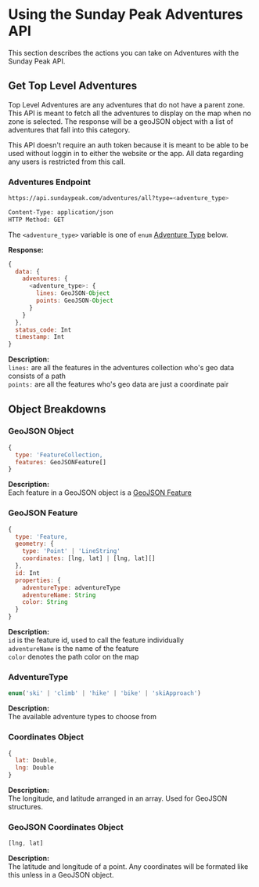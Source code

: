 # Using the Sunday Peak Adventures API

This section describes the actions you can take on Adventures with the Sunday Peak API.

## Get Top Level Adventures

Top Level Adventures are any adventures that do not have a parent zone. This API is meant to fetch all the adventures to display on the map when no zone is selected.
The response will be a geoJSON object with a list of adventures that fall into this category.

This API doesn't require an auth token because it is meant to be able to be used without loggin in to either the website or the app. All data regarding any users is restricted from this call.

### Adventures Endpoint
```bash
https://api.sundaypeak.com/adventures/all?type=<adventure_type>

Content-Type: application/json
HTTP Method: GET
```

The `<adventure_type>` variable is one of `enum` [Adventure Type](#adventuretype) below.  

**Response:**
```javascript
{
  data: {
    adventures: {
      <adventure_type>: {
        lines: GeoJSON-Object
        points: GeoJSON-Object
      }
    }
  },
  status_code: Int
  timestamp: Int
}
```

**Description:**  
`lines:` are all the features in the adventures collection who's geo data consists of a path  
`points:` are all the features who's geo data are just a coordinate pair  

## Object Breakdowns

### GeoJSON Object
```javascript
{
  type: 'FeatureCollection,
  features: GeoJSONFeature[]
}
```

**Description:**  
Each feature in a GeoJSON object is a [GeoJSON Feature](#geojson-feature)  

### GeoJSON Feature
```javascript
{
  type: 'Feature,
  geometry: {
    type: 'Point' | 'LineString'
    coordinates: [lng, lat] | [lng, lat][]
  },
  id: Int
  properties: {
    adventureType: adventureType
    adventureName: String
    color: String
  }
}
```

**Description:**  
`id` is the feature id, used to call the feature individually  
`adventureName` is the name of the feature  
`color` denotes the path color on the map  

### AdventureType
```javascript
enum('ski' | 'climb' | 'hike' | 'bike' | 'skiApproach')
```

**Description:**  
The available adventure types to choose from

### Coordinates Object
```javascript
{
  lat: Double,
  lng: Double
}
```

**Description:**  
The longitude, and latitude arranged in an array. Used for GeoJSON structures.

### GeoJSON Coordinates Object
```javascript
[lng, lat]
```

**Description:**  
The latitude and longitude of a point. Any coordinates will be formated like this unless in a GeoJSON object.
